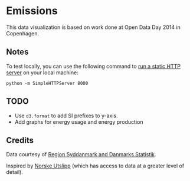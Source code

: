 Emissions
=========

This data visualization is based on work done at Open Data Day 2014 in Copenhagen.


Notes
-----

To test locally, you can use the following command to [run a static HTTP server](https://gist.github.com/willurd/5720255) on your local machine:

    python -m SimpleHTTPServer 8000


TODO
----

* Use `d3.format` to add SI prefixes to y-axis.
* Add graphs for energy usage and energy production


Credits
-------

Data courtesy of [Region Syddanmark and Danmarks Statistik](http://www.detgodeliv.regionsyddanmark.dk/talbank/talbank).

Inspired by [Norske Utslipp](http://www.norskeutslipp.no/) (which has access to data at a greater level of detail).
